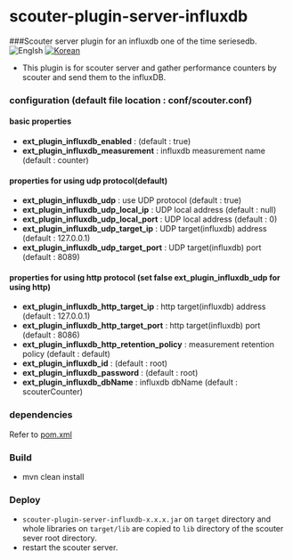 # scouter-plugin-server-influxdb
###Scouter server plugin for an influxdb one of the time seriesedb.
![Englsh](https://img.shields.io/badge/language-English-red.svg) [![Korean](https://img.shields.io/badge/language-Korean-blue.svg)](README.md)

- This plugin is for scouter server and gather performance counters by scouter and send them to the influxDB.

### configuration (default file location : conf/scouter.conf)
#### basic properties
* **ext_plugin_influxdb_enabled** : (default : true)
* **ext_plugin_influxdb_measurement** : influxdb measurement name (default : counter)

#### properties for using udp protocol(default)
* **ext_plugin_influxdb_udp** : use UDP protocol (default : true)
* **ext_plugin_influxdb_udp_local_ip** : UDP local address (default : null)
* **ext_plugin_influxdb_udp_local_port** : UDP local address (default : 0)
* **ext_plugin_influxdb_udp_target_ip** : UDP target(influxdb) address (default : 127.0.0.1)
* **ext_plugin_influxdb_udp_target_port** : UDP target(influxdb) port (default : 8089)

#### properties for using http protocol (set false **ext_plugin_influxdb_udp** for using http)
* **ext_plugin_influxdb_http_target_ip** : http target(influxdb) address (default : 127.0.0.1)
* **ext_plugin_influxdb_http_target_port** : http target(influxdb) port (default : 8086)
* **ext_plugin_influxdb_http_retention_policy** : measurement retention policy (default : default)
* **ext_plugin_influxdb_id** : (default : root)
* **ext_plugin_influxdb_password** : (default : root)
* **ext_plugin_influxdb_dbName** : influxdb dbName (default : scouterCounter)
    
### dependencies
Refer to [pom.xml](./pom.xml)

### Build
 - mvn clean install
    
### Deploy
 - `scouter-plugin-server-influxdb-x.x.x.jar` on `target` directory and whole libraries on `target/lib` are copied to `lib` directory of the scouter sever root directory.
 - restart the scouter server.